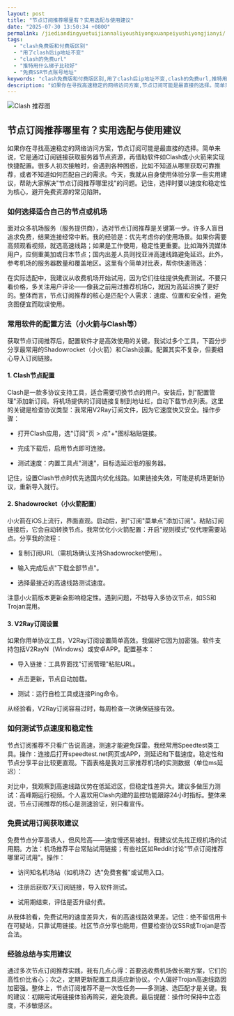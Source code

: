 ```yaml
---
layout: post
title: "节点订阅推荐哪里有？实用选配与使用建议"
date: "2025-07-30 13:50:34 +0800"
permalink: /jiediandingyuetuijiannaliyoushiyongxuanpeiyushiyongjianyi/
tags:
  - "clash免费版和付费版区别"
  - "用了clash后ip地址不变"
  - "clash的免费url"
  - "推特用什么梯子比较好"
  - "免费SSR节点账号地址"
keywords: "clash免费版和付费版区别,用了clash后ip地址不变,clash的免费url,推特用什么梯子比较好,免费SSR节点账号地址"
description: "如果你在寻找高速稳定的网络访问方案,节点订阅可能是最直接的选择。简单来说,它是通过订阅链接获取服务器节点资源,再借助软件如Clash或小火箭来实现快捷配置。很多人初次接触时,会遇到各种困惑,比如不知道从哪里获取可靠推荐,或者不知道如何匹配自己的需求。今天,我就从自身使用体验分享一些实用建议,帮助大家解决节点订阅推荐哪里找的问题。记住,选择时要以速度和稳定性为核心,避开免费资源的常见陷阱。"
---
```

![Clash 推荐图](https://clashjd.github.io/assets/img/clash节点推荐.png)

## 节点订阅推荐哪里有？实用选配与使用建议

如果你在寻找高速稳定的网络访问方案，节点订阅可能是最直接的选择。简单来说，它是通过订阅链接获取服务器节点资源，再借助软件如Clash或小火箭来实现快捷配置。很多人初次接触时，会遇到各种困惑，比如不知道从哪里获取可靠推荐，或者不知道如何匹配自己的需求。今天，我就从自身使用体验分享一些实用建议，帮助大家解决"节点订阅推荐哪里找"的问题。记住，选择时要以速度和稳定性为核心，避开免费资源的常见陷阱。

### 如何选择适合自己的节点或机场

面对众多机场服务（服务提供商），选对节点订阅推荐是关键第一步。许多人盲目追求免费，结果连接经常中断。我的经验是：优先考虑你的使用场景。如果你需要高频观看视频，就选高速线路；如果是工作使用，稳定性更重要。比如海外流媒体用户，应侧重美加或日本节点；国内出差人员则找亚洲高速线路避免延迟。此外，参考机场的服务器数量和覆盖地区。这里有个简单对比表，帮你快速筛选：

在实际选配中，我建议从收费机场开始试用，因为它们往往提供免费测试。不要只看价格，多关注用户评论——像我之前用过推荐机场C，就因为高延迟换了更好的。整体而言，节点订阅推荐的核心是匹配个人需求：速度、位置和安全性，避免贪图便宜而耽误使用。

### 常用软件的配置方法（小火箭与Clash等）

获取节点订阅推荐后，配置软件才是高效使用的关键。我试过多个工具，下面分步分享最常用的Shadowrocket（小火箭）和Clash设置。配置其实不复杂，但要细心导入订阅链接。

#### 1. Clash节点配置

Clash是一款多协议支持工具，适合需要切换节点的用户。安装后，到"配置管理"添加新订阅。将机场提供的订阅链接复制到地址栏，自动下载节点列表。这里的关键是检查协议类型：我常用V2Ray订阅文件，因为它速度快又安全。操作步骤：

- 打开Clash应用，选"订阅"页 > 点"+"图标粘贴链接。

- 完成下载后，启用节点即可连接。

- 测试速度：内置工具点"测速"，目标选延迟低的服务器。

记住，设置Clash节点时优先选国内优化线路。如果链接失效，可能是机场更新协议，重新导入就行。

#### 2. Shadowrocket（小火箭配置）

小火箭在iOS上流行，界面直观。启动后，到"订阅"菜单点"添加订阅"。粘贴订阅链接后，它会自动转换节点。我常优化小火箭配置：开启"规则模式"仅代理需要站点。分享我的流程：

- 复制订阅URL（需机场确认支持Shadowrocket使用）。

- 输入完成后点"下载全部节点"。

- 选择最接近的高速线路测试速度。

注意小火箭版本更新会影响稳定性。遇到问题，不妨导入多协议节点，如SS和Trojan混用。

#### 3. V2Ray订阅设置

如果你用单协议工具，V2Ray订阅设置简单高效。我偏好它因为加密强。软件支持包括V2RayN（Windows）或安卓APP。配置基本：

- 导入链接：工具界面找"订阅管理"粘贴URL。

- 点击更新，节点自动加载。

- 测试：运行自检工具或连接Ping命令。

从经验看，V2Ray订阅容易过时，每周检查一次确保链接有效。

### 如何测试节点速度和稳定性

节点订阅推荐不只看广告说高速，测速才能避免踩雷。我经常用Speedtest类工具。操作：连接后打开speedtest.net网页或APP，测延迟和下载速度。稳定性和节点分享平台比较更直观。下面表格是我对三家推荐机场的实测数据（单位ms延迟）：

对比中，我观察到高速线路优势在低延迟区，但稳定性差异大。建议多做压力测试：高峰期运行视频。个人喜欢用Clash内建的监控功能跟踪24小时指标。整体来说，节点订阅推荐的核心是测速验证，别只看宣传。

### 免费试用订阅获取建议

免费节点分享虽诱人，但风险高——速度慢还易被封。我建议优先找正规机场的试用期。方法：机场推荐平台常贴试用链接；有些社区如Reddit讨论"节点订阅推荐哪里可试用"。操作：

- 访问知名机场站（如机场Z）选"免费套餐"或试用入口。

- 注册后获取7天订阅链接，导入软件测试。

- 试用期结束，评估是否升级付费。

从我体验看，免费试用的速度差异大，有的高速线路效果差。记住：绝不留信用卡在可疑站，只靠试用链接。社区节点分享也能用，但要检查协议SSR或Trojan是否合法。

### 经验总结与实用建议

通过多次节点订阅推荐实践，我有几点心得：首要选收费机场做长期方案，它们的高性价比省心；次之，定期更新配置工具适应新协议。个人偏好Trojan高速线路因加密强。整体上，节点订阅推荐不是一次性任务——多测速、选匹配才是关键。我的建议：初期用试用链接体验再购买，避免浪费。最后提醒：操作时保持中立态度，不涉敏感区。